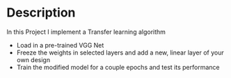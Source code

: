 # Description

In this Project I implement a Transfer learning algorithm 

* Load in a pre-trained VGG Net
* Freeze the weights in selected layers and add a new, linear layer of your own design
* Train the modified model for a couple epochs and test its performance
